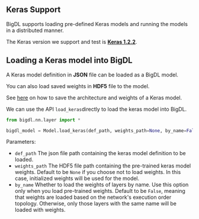 ## **Keras Support**

BigDL supports loading pre-defined Keras models and running the models in a distributed manner.

The Keras version we support and test is [__Keras 1.2.2__](https://faroit.github.io/keras-docs/1.2.2/).

## **Loading a Keras model into BigDL**

A Keras model definition in __JSON__ file can be loaded as a BigDL model.

You can also load saved weights in __HDF5__ file to the model.

See [here](https://faroit.github.io/keras-docs/1.2.2/getting-started/faq/#how-can-i-save-a-keras-model) on how to save the architecture and weights of a Keras model.

We can use the API `load_keras`directly to load the keras model into BigDL.

```python
from bigdl.nn.layer import *

bigdl_model = Model.load_keras(def_path, weights_path=None, by_name=False)
```
Parameters:

* `def_path` The json file path containing the keras model definition to be loaded.
* `weights_path`  The HDF5 file path containing the pre-trained keras model weights. Default to be `None` if you choose not to load weights. In this case, initialized weights will be used for the model.
* `by_name`  Whether to load the weights of layers by name. Use this option only when you load pre-trained weights. Default to be `False`, meaning that  weights are loaded based on the network's execution order topology. Otherwise, only those layers with the same name will be loaded with weights.